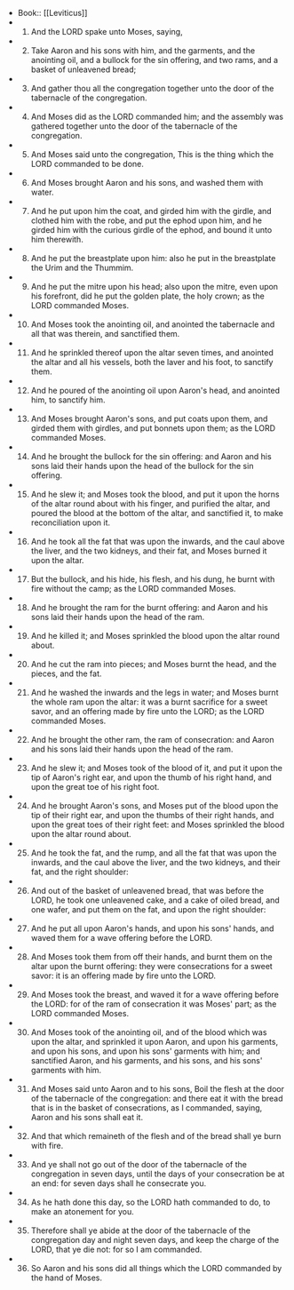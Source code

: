- Book:: [[Leviticus]]
- 1. And the LORD spake unto Moses, saying,
- 2. Take Aaron and his sons with him, and the garments, and the anointing oil, and a bullock for the sin offering, and two rams, and a basket of unleavened bread;
- 3. And gather thou all the congregation together unto the door of the tabernacle of the congregation.
- 4. And Moses did as the LORD commanded him; and the assembly was gathered together unto the door of the tabernacle of the congregation.
- 5. And Moses said unto the congregation, This is the thing which the LORD commanded to be done.
- 6. And Moses brought Aaron and his sons, and washed them with water.
- 7. And he put upon him the coat, and girded him with the girdle, and clothed him with the robe, and put the ephod upon him, and he girded him with the curious girdle of the ephod, and bound it unto him therewith.
- 8. And he put the breastplate upon him: also he put in the breastplate the Urim and the Thummim.
- 9. And he put the mitre upon his head; also upon the mitre, even upon his forefront, did he put the golden plate, the holy crown; as the LORD commanded Moses.
- 10. And Moses took the anointing oil, and anointed the tabernacle and all that was therein, and sanctified them.
- 11. And he sprinkled thereof upon the altar seven times, and anointed the altar and all his vessels, both the laver and his foot, to sanctify them.
- 12. And he poured of the anointing oil upon Aaron's head, and anointed him, to sanctify him.
- 13. And Moses brought Aaron's sons, and put coats upon them, and girded them with girdles, and put bonnets upon them; as the LORD commanded Moses.
- 14. And he brought the bullock for the sin offering: and Aaron and his sons laid their hands upon the head of the bullock for the sin offering.
- 15. And he slew it; and Moses took the blood, and put it upon the horns of the altar round about with his finger, and purified the altar, and poured the blood at the bottom of the altar, and sanctified it, to make reconciliation upon it.
- 16. And he took all the fat that was upon the inwards, and the caul above the liver, and the two kidneys, and their fat, and Moses burned it upon the altar.
- 17. But the bullock, and his hide, his flesh, and his dung, he burnt with fire without the camp; as the LORD commanded Moses.
- 18. And he brought the ram for the burnt offering: and Aaron and his sons laid their hands upon the head of the ram.
- 19. And he killed it; and Moses sprinkled the blood upon the altar round about.
- 20. And he cut the ram into pieces; and Moses burnt the head, and the pieces, and the fat.
- 21. And he washed the inwards and the legs in water; and Moses burnt the whole ram upon the altar: it was a burnt sacrifice for a sweet savor, and an offering made by fire unto the LORD; as the LORD commanded Moses.
- 22. And he brought the other ram, the ram of consecration: and Aaron and his sons laid their hands upon the head of the ram.
- 23. And he slew it; and Moses took of the blood of it, and put it upon the tip of Aaron's right ear, and upon the thumb of his right hand, and upon the great toe of his right foot.
- 24. And he brought Aaron's sons, and Moses put of the blood upon the tip of their right ear, and upon the thumbs of their right hands, and upon the great toes of their right feet: and Moses sprinkled the blood upon the altar round about.
- 25. And he took the fat, and the rump, and all the fat that was upon the inwards, and the caul above the liver, and the two kidneys, and their fat, and the right shoulder:
- 26. And out of the basket of unleavened bread, that was before the LORD, he took one unleavened cake, and a cake of oiled bread, and one wafer, and put them on the fat, and upon the right shoulder:
- 27. And he put all upon Aaron's hands, and upon his sons' hands, and waved them for a wave offering before the LORD.
- 28. And Moses took them from off their hands, and burnt them on the altar upon the burnt offering: they were consecrations for a sweet savor: it is an offering made by fire unto the LORD.
- 29. And Moses took the breast, and waved it for a wave offering before the LORD: for of the ram of consecration it was Moses' part; as the LORD commanded Moses.
- 30. And Moses took of the anointing oil, and of the blood which was upon the altar, and sprinkled it upon Aaron, and upon his garments, and upon his sons, and upon his sons' garments with him; and sanctified Aaron, and his garments, and his sons, and his sons' garments with him.
- 31. And Moses said unto Aaron and to his sons, Boil the flesh at the door of the tabernacle of the congregation: and there eat it with the bread that is in the basket of consecrations, as I commanded, saying, Aaron and his sons shall eat it.
- 32. And that which remaineth of the flesh and of the bread shall ye burn with fire.
- 33. And ye shall not go out of the door of the tabernacle of the congregation in seven days, until the days of your consecration be at an end: for seven days shall he consecrate you.
- 34. As he hath done this day, so the LORD hath commanded to do, to make an atonement for you.
- 35. Therefore shall ye abide at the door of the tabernacle of the congregation day and night seven days, and keep the charge of the LORD, that ye die not: for so I am commanded.
- 36. So Aaron and his sons did all things which the LORD commanded by the hand of Moses.
